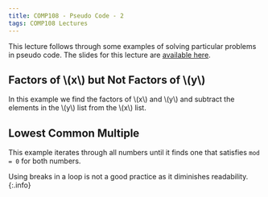 ```yaml
---
title: COMP108 - Pseudo Code - 2
tags: COMP108 Lectures
---
```

This lecture follows through some examples of solving particular problems in pseudo code. The slides for this lecture are [available here]({{site.baseurl}}/assets/comp108/lectures/2021-02-11-1.pdf).

## Factors of &#92;(x&#92;) but Not Factors of &#92;(y&#92;)
In this example we find the factors of &#92;(x&#92;) and &#92;(y&#92;) and subtract the elements in the &#92;(y&#92;) list from the &#92;(x&#92;) list.

## Lowest Common Multiple
This example iterates through all numbers until it finds one that satisfies `mod = 0` for both numbers.

Using breaks in a loop is not a good practice as it diminishes readability.
{:.info}
